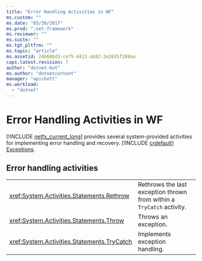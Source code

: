 ```yaml
---
title: "Error Handling Activities in WF"
ms.custom: ""
ms.date: "03/30/2017"
ms.prod: ".net-framework"
ms.reviewer: ""
ms.suite: ""
ms.tgt_pltfrm: ""
ms.topic: "article"
ms.assetid: 24b68bd3-cef5-4413-ab82-2e2625f209aa
caps.latest.revision: 7
author: "dotnet-bot"
ms.author: "dotnetcontent"
manager: "wpickett"
ms.workload: 
  - "dotnet"
---
```

# Error Handling Activities in WF
[!INCLUDE [netfx_current_long](../../../includes/netfx-current-long-md.md)] provides several system-provided activities for implementing error handling and recovery. [!INCLUDE [crdefault](../../../includes/crdefault-md.md)] [Exceptions](../../../docs/framework/windows-workflow-foundation/exceptions.md).  

## Error handling activities  


|                                              |                                                                       |
|----------------------------------------------|-----------------------------------------------------------------------|
| <xref:System.Activities.Statements.Rethrow>  | Rethrows the last exception thrown from within a `TryCatch` activity. |
|  <xref:System.Activities.Statements.Throw>   |                         Throws an exception.                          |
| <xref:System.Activities.Statements.TryCatch> |                    Implements exception handling.                     |

